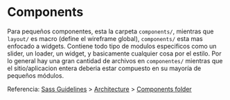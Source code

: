 # Components

Para pequeños componentes, esta la carpeta `components/`, mientras que `layout/` es macro (define el wireframe global), `components/` esta mas enfocado a widgets. Contiene todo tipo de modulos especificos como un slider, un loader, un widget, y basicamente cualquier cosa por el estilo. Por lo general hay una gran cantidad de archivos en `componentes/` mientras que el sitio/aplicacion entera deberia estar compuesto en su mayoría de pequeños módulos.

Referencia: [Sass Guidelines](http://sass-guidelin.es/) > [Architecture](http://sass-guidelin.es/#architecture) > [Components folder](http://sass-guidelin.es/#components-folder)
